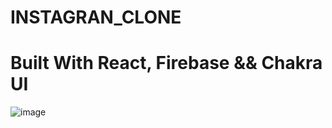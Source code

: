 # INSTAGRAN_CLONE

# Built With React, Firebase && Chakra UI
![image](https://github.com/lovvejeet/Instagram-clone/assets/135307361/1fdb8b50-cf11-4033-a129-121fcf1c9921)








